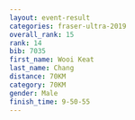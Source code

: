 ```yaml
---
layout: event-result 
categories: fraser-ultra-2019 
overall_rank: 15
rank: 14
bib: 7035
first_name: Wooi Keat
last_name: Chang
distance: 70KM
category: 70KM
gender: Male
finish_time: 9-50-55
---
```

